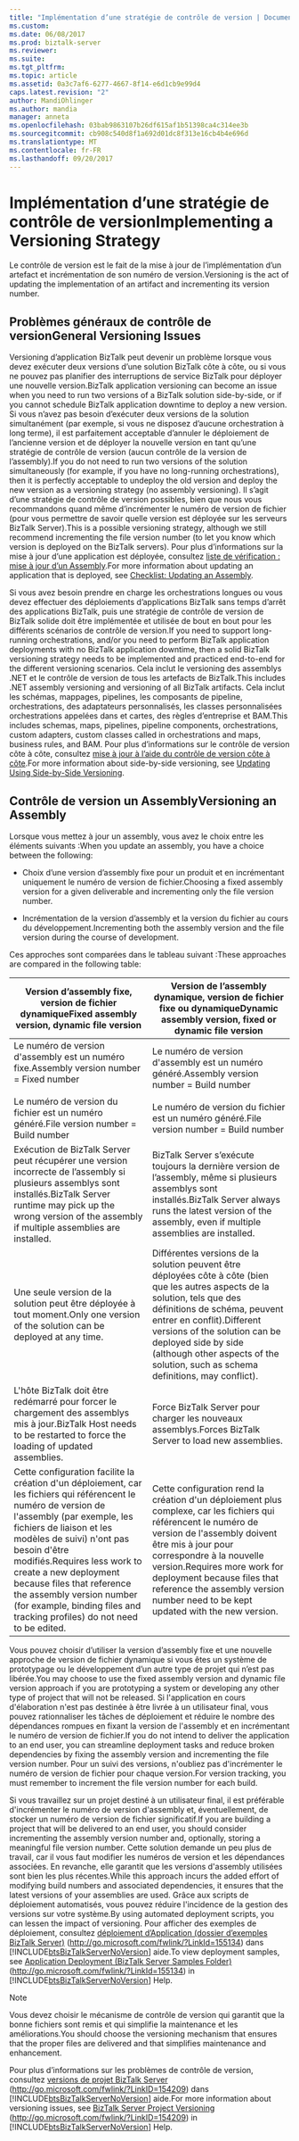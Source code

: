 ```yaml
---
title: "Implémentation d’une stratégie de contrôle de version | Documents Microsoft"
ms.custom: 
ms.date: 06/08/2017
ms.prod: biztalk-server
ms.reviewer: 
ms.suite: 
ms.tgt_pltfrm: 
ms.topic: article
ms.assetid: 0a3c7af6-6277-4667-8f14-e6d1cb9e99d4
caps.latest.revision: "2"
author: MandiOhlinger
ms.author: mandia
manager: anneta
ms.openlocfilehash: 03bab9863107b26df615af1b51398ca4c314ee3b
ms.sourcegitcommit: cb908c540d8f1a692d01dc8f313e16cb4b4e696d
ms.translationtype: MT
ms.contentlocale: fr-FR
ms.lasthandoff: 09/20/2017
---
```

# <a name="implementing-a-versioning-strategy"></a><span data-ttu-id="78a0d-102">Implémentation d’une stratégie de contrôle de version</span><span class="sxs-lookup"><span data-stu-id="78a0d-102">Implementing a Versioning Strategy</span></span>
<span data-ttu-id="78a0d-103">Le contrôle de version est le fait de la mise à jour de l’implémentation d’un artefact et incrémentation de son numéro de version.</span><span class="sxs-lookup"><span data-stu-id="78a0d-103">Versioning is the act of updating the implementation of an artifact and incrementing its version number.</span></span>  
  
## <a name="general-versioning-issues"></a><span data-ttu-id="78a0d-104">Problèmes généraux de contrôle de version</span><span class="sxs-lookup"><span data-stu-id="78a0d-104">General Versioning Issues</span></span>  
 <span data-ttu-id="78a0d-105">Versioning d’application BizTalk peut devenir un problème lorsque vous devez exécuter deux versions d’une solution BizTalk côte à côte, ou si vous ne pouvez pas planifier des interruptions de service BizTalk pour déployer une nouvelle version.</span><span class="sxs-lookup"><span data-stu-id="78a0d-105">BizTalk application versioning can become an issue when you need to run two versions of a BizTalk solution side-by-side, or if you cannot schedule BizTalk application downtime to deploy a new version.</span></span> <span data-ttu-id="78a0d-106">Si vous n’avez pas besoin d’exécuter deux versions de la solution simultanément (par exemple, si vous ne disposez d’aucune orchestration à long terme), il est parfaitement acceptable d’annuler le déploiement de l’ancienne version et de déployer la nouvelle version en tant qu’une stratégie de contrôle de version (aucun contrôle de la version de l’assembly).</span><span class="sxs-lookup"><span data-stu-id="78a0d-106">If you do not need to run two versions of the solution simultaneously (for example, if you have no long-running orchestrations), then it is perfectly acceptable to undeploy the old version and deploy the new version as a versioning strategy (no assembly versioning).</span></span> <span data-ttu-id="78a0d-107">Il s’agit d’une stratégie de contrôle de version possibles, bien que nous vous recommandons quand même d’incrémenter le numéro de version de fichier (pour vous permettre de savoir quelle version est déployée sur les serveurs BizTalk Server).</span><span class="sxs-lookup"><span data-stu-id="78a0d-107">This is a possible versioning strategy, although we still recommend incrementing the file version number (to let you know which version is deployed on the BizTalk servers).</span></span> <span data-ttu-id="78a0d-108">Pour plus d’informations sur la mise à jour d’une application est déployée, consultez [liste de vérification : mise à jour d’un Assembly](../technical-guides/checklist-updating-an-assembly.md).</span><span class="sxs-lookup"><span data-stu-id="78a0d-108">For more information about updating an application that is deployed, see [Checklist: Updating an Assembly](../technical-guides/checklist-updating-an-assembly.md).</span></span>  
  
 <span data-ttu-id="78a0d-109">Si vous avez besoin prendre en charge les orchestrations longues ou vous devez effectuer des déploiements d’applications BizTalk sans temps d’arrêt des applications BizTalk, puis une stratégie de contrôle de version de BizTalk solide doit être implémentée et utilisée de bout en bout pour les différents scénarios de contrôle de version.</span><span class="sxs-lookup"><span data-stu-id="78a0d-109">If you need to support long-running orchestrations, and/or you need to perform BizTalk application deployments with no BizTalk application downtime, then a solid BizTalk versioning strategy needs to be implemented and practiced end-to-end for the different versioning scenarios.</span></span> <span data-ttu-id="78a0d-110">Cela inclut le versioning des assemblys .NET et le contrôle de version de tous les artefacts de BizTalk.</span><span class="sxs-lookup"><span data-stu-id="78a0d-110">This includes .NET assembly versioning and versioning of all BizTalk artifacts.</span></span> <span data-ttu-id="78a0d-111">Cela inclut les schémas, mappages, pipelines, les composants de pipeline, orchestrations, des adaptateurs personnalisés, les classes personnalisées orchestrations appelées dans et cartes, des règles d’entreprise et BAM.</span><span class="sxs-lookup"><span data-stu-id="78a0d-111">This includes schemas, maps, pipelines, pipeline components, orchestrations, custom adapters, custom classes called in orchestrations and maps, business rules, and BAM.</span></span> <span data-ttu-id="78a0d-112">Pour plus d’informations sur le contrôle de version côte à côte, consultez [mise à jour à l’aide du contrôle de version côte à côte](../technical-guides/updating-using-side-by-side-versioning.md).</span><span class="sxs-lookup"><span data-stu-id="78a0d-112">For more information about side-by-side versioning, see [Updating Using Side-by-Side Versioning](../technical-guides/updating-using-side-by-side-versioning.md).</span></span>  
  
## <a name="versioning-an-assembly"></a><span data-ttu-id="78a0d-113">Contrôle de version un Assembly</span><span class="sxs-lookup"><span data-stu-id="78a0d-113">Versioning an Assembly</span></span>  
 <span data-ttu-id="78a0d-114">Lorsque vous mettez à jour un assembly, vous avez le choix entre les éléments suivants :</span><span class="sxs-lookup"><span data-stu-id="78a0d-114">When you update an assembly, you have a choice between the following:</span></span>  
  
-   <span data-ttu-id="78a0d-115">Choix d’une version d’assembly fixe pour un produit et en incrémentant uniquement le numéro de version de fichier.</span><span class="sxs-lookup"><span data-stu-id="78a0d-115">Choosing a fixed assembly version for a given deliverable and incrementing only the file version number.</span></span>  
  
-   <span data-ttu-id="78a0d-116">Incrémentation de la version d’assembly et la version du fichier au cours du développement.</span><span class="sxs-lookup"><span data-stu-id="78a0d-116">Incrementing both the assembly version and the file version during the course of development.</span></span>  
  
 <span data-ttu-id="78a0d-117">Ces approches sont comparées dans le tableau suivant :</span><span class="sxs-lookup"><span data-stu-id="78a0d-117">These approaches are compared in the following table:</span></span>  
  
|<span data-ttu-id="78a0d-118">**Version d’assembly fixe, version de fichier dynamique**</span><span class="sxs-lookup"><span data-stu-id="78a0d-118">**Fixed assembly version, dynamic file version**</span></span>|<span data-ttu-id="78a0d-119">**Version de l’assembly dynamique, version de fichier fixe ou dynamique**</span><span class="sxs-lookup"><span data-stu-id="78a0d-119">**Dynamic assembly version, fixed or dynamic file version**</span></span>|  
|------------------------------------------------------|-----------------------------------------------------------------|  
|<span data-ttu-id="78a0d-120">Le numéro de version d'assembly est un  numéro fixe.</span><span class="sxs-lookup"><span data-stu-id="78a0d-120">Assembly version number = Fixed number</span></span><br /><br /> <span data-ttu-id="78a0d-121">Le numéro de version du fichier est un numéro généré.</span><span class="sxs-lookup"><span data-stu-id="78a0d-121">File version number = Build number</span></span>|<span data-ttu-id="78a0d-122">Le numéro de version d'assembly est un numéro généré.</span><span class="sxs-lookup"><span data-stu-id="78a0d-122">Assembly version number = Build number</span></span><br /><br /> <span data-ttu-id="78a0d-123">Le numéro de version du fichier est un numéro généré.</span><span class="sxs-lookup"><span data-stu-id="78a0d-123">File version number = Build number</span></span>|  
|<span data-ttu-id="78a0d-124">Exécution de BizTalk Server peut récupérer une version incorrecte de l’assembly si plusieurs assemblys sont installés.</span><span class="sxs-lookup"><span data-stu-id="78a0d-124">BizTalk Server runtime may pick up the wrong version of the assembly if multiple assemblies are installed.</span></span>|<span data-ttu-id="78a0d-125">BizTalk Server s’exécute toujours la dernière version de l’assembly, même si plusieurs assemblys sont installés.</span><span class="sxs-lookup"><span data-stu-id="78a0d-125">BizTalk Server always runs the latest version of the assembly, even if multiple assemblies are installed.</span></span>|  
|<span data-ttu-id="78a0d-126">Une seule version de la solution peut être déployée à tout moment.</span><span class="sxs-lookup"><span data-stu-id="78a0d-126">Only one version of the solution can be deployed at any time.</span></span>|<span data-ttu-id="78a0d-127">Différentes versions de la solution peuvent être déployées côte à côte (bien que les autres aspects de la solution, tels que des définitions de schéma, peuvent entrer en conflit).</span><span class="sxs-lookup"><span data-stu-id="78a0d-127">Different versions of the solution can be deployed side by side (although other aspects of the solution, such as schema definitions, may conflict).</span></span>|  
|<span data-ttu-id="78a0d-128">L'hôte BizTalk doit être redémarré pour forcer le chargement des assemblys mis à jour.</span><span class="sxs-lookup"><span data-stu-id="78a0d-128">BizTalk Host needs to be restarted to force the loading of updated assemblies.</span></span>|<span data-ttu-id="78a0d-129">Force BizTalk Server pour charger les nouveaux assemblys.</span><span class="sxs-lookup"><span data-stu-id="78a0d-129">Forces BizTalk Server to load new assemblies.</span></span>|  
|<span data-ttu-id="78a0d-130">Cette configuration facilite la création d'un déploiement, car les fichiers qui référencent le numéro de version de l'assembly (par exemple, les fichiers de liaison et les modèles de suivi) n'ont pas besoin d'être modifiés.</span><span class="sxs-lookup"><span data-stu-id="78a0d-130">Requires less work to create a new deployment because files that reference the assembly version number (for example, binding files and tracking profiles) do not need to be edited.</span></span>|<span data-ttu-id="78a0d-131">Cette configuration rend la création d'un déploiement plus complexe, car les fichiers qui référencent le numéro de version de l'assembly doivent être mis à jour pour correspondre à la nouvelle version.</span><span class="sxs-lookup"><span data-stu-id="78a0d-131">Requires more work for deployment because files that reference the assembly version number need to be kept updated with the new version.</span></span>|  
  
 <span data-ttu-id="78a0d-132">Vous pouvez choisir d’utiliser la version d’assembly fixe et une nouvelle approche de version de fichier dynamique si vous êtes un système de prototypage ou le développement d’un autre type de projet qui n’est pas libérée.</span><span class="sxs-lookup"><span data-stu-id="78a0d-132">You may choose to use the fixed assembly version and dynamic file version approach if you are prototyping a system or developing any other type of project that will not be released.</span></span> <span data-ttu-id="78a0d-133">Si l'application en cours d'élaboration n'est pas destinée à être livrée à un utilisateur final, vous pouvez rationnaliser les tâches de déploiement et réduire le nombre des dépendances rompues en fixant la version de l'assembly et en incrémentant le numéro de version de fichier.</span><span class="sxs-lookup"><span data-stu-id="78a0d-133">If you do not intend to deliver the application to an end user, you can streamline deployment tasks and reduce broken dependencies by fixing the assembly version and incrementing the file version number.</span></span> <span data-ttu-id="78a0d-134">Pour un suivi des versions, n'oubliez pas d'incrémenter le numéro de version de fichier pour chaque version.</span><span class="sxs-lookup"><span data-stu-id="78a0d-134">For version tracking, you must remember to increment the file version number for each build.</span></span>  
  
 <span data-ttu-id="78a0d-135">Si vous travaillez sur un projet destiné à un utilisateur final, il est préférable d'incrémenter le numéro de version d'assembly et, éventuellement, de stocker un numéro de version de fichier significatif.</span><span class="sxs-lookup"><span data-stu-id="78a0d-135">If you are building a project that will be delivered to an end user, you should consider incrementing the assembly version number and, optionally, storing a meaningful file version number.</span></span> <span data-ttu-id="78a0d-136">Cette solution demande un peu plus de travail, car il vous faut modifier les numéros de version et les dépendances associées. En revanche, elle garantit que les versions d'assembly utilisées sont bien les plus récentes.</span><span class="sxs-lookup"><span data-stu-id="78a0d-136">While this approach incurs the added effort of modifying build numbers and associated dependencies, it ensures that the latest versions of your assemblies are used.</span></span> <span data-ttu-id="78a0d-137">Grâce aux scripts de déploiement automatisés, vous pouvez réduire l'incidence de la gestion des versions sur votre système.</span><span class="sxs-lookup"><span data-stu-id="78a0d-137">By using automated deployment scripts, you can lessen the impact of versioning.</span></span> <span data-ttu-id="78a0d-138">Pour afficher des exemples de déploiement, consultez [déploiement d’Application (dossier d’exemples BizTalk Server)](http://go.microsoft.com/fwlink/?LinkId=155134) (http://go.microsoft.com/fwlink/?LinkId=155134) dans [!INCLUDE[btsBizTalkServerNoVersion](../includes/btsbiztalkservernoversion-md.md)] aide.</span><span class="sxs-lookup"><span data-stu-id="78a0d-138">To view deployment samples, see [Application Deployment (BizTalk Server Samples Folder)](http://go.microsoft.com/fwlink/?LinkId=155134) (http://go.microsoft.com/fwlink/?LinkId=155134) in [!INCLUDE[btsBizTalkServerNoVersion](../includes/btsbiztalkservernoversion-md.md)] Help.</span></span>  
  
> [!NOTE]  
>  <span data-ttu-id="78a0d-139">Vous devez choisir le mécanisme de contrôle de version qui garantit que la bonne fichiers sont remis et qui simplifie la maintenance et les améliorations.</span><span class="sxs-lookup"><span data-stu-id="78a0d-139">You should choose the versioning mechanism that ensures that the proper files are delivered and that simplifies maintenance and enhancement.</span></span>  
  
 <span data-ttu-id="78a0d-140">Pour plus d’informations sur les problèmes de contrôle de version, consultez [versions de projet BizTalk Server](http://go.microsoft.com/fwlink/?LinkID=154209) (http://go.microsoft.com/fwlink/?LinkID=154209) dans [!INCLUDE[btsBizTalkServerNoVersion](../includes/btsbiztalkservernoversion-md.md)] aide.</span><span class="sxs-lookup"><span data-stu-id="78a0d-140">For more information about versioning issues, see [BizTalk Server Project Versioning](http://go.microsoft.com/fwlink/?LinkID=154209) (http://go.microsoft.com/fwlink/?LinkID=154209) in [!INCLUDE[btsBizTalkServerNoVersion](../includes/btsbiztalkservernoversion-md.md)] Help.</span></span>